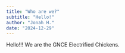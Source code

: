 ```yaml
---
title: "Who are we?"
subtitle: "Hello!"
author: "Jonah H."
date: "2024-12-29"
---
```

Hello!!! We are the GNCE Electrified Chickens.